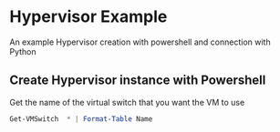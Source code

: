 # Hypervisor Example
An example Hypervisor creation with powershell and connection with Python

## Create Hypervisor instance with Powershell

Get the name of the virtual switch that you want the VM to use

```powershell
Get-VMSwitch  * | Format-Table Name
```
